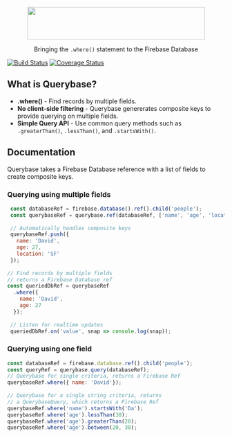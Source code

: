 <p align="center">
  <img height="75px" width="411px" src="https://raw.githubusercontent.com/davideast/Querybase/master/logos/logo-large.png">
  <p align="center">Bringing the <code>.where()</code> statement to the Firebase Database</p>
</p>

[![Build Status](https://travis-ci.org/davideast/Querybase.svg?branch=master)](https://travis-ci.org/davideast/Querybase)
[![Coverage Status](https://coveralls.io/repos/github/davideast/Querybase/badge.svg?branch=master)](https://coveralls.io/github/davideast/Querybase?branch=master)

## What is Querybase?

- **.where()** - Find records by multiple fields.
- **No client-side filtering** - Querybase genererates composite keys to provide querying on multiple fields.
- **Simple Query API** - Use common query methods such as `.greaterThan()`, `.lessThan()`, and `.startsWith()`.

## Documentation

Querybase takes a Firebase Database reference with a list of fields to create composite keys. 

### Querying using multiple fields

```js
 const databaseRef = firebase.database().ref().child('people');
 const querybaseRef = querybase.ref(databaseRef, ['name', 'age', 'location']);
 
 // Automatically handles composite keys
 querybaseRef.push({ 
   name: 'David',
   age: 27,
   location: 'SF'
 });
 
// Find records by multiple fields
// returns a Firebase Database ref
const queriedDbRef = querybaseRef
  .where({
    name: 'David',
    age: 27
  });
  
 // Listen for realtime updates
 queriedDbRef.on('value', snap => console.log(snap));
 ```
 
### Querying using one field
 
 ```js
 const databaseRef = firebase.database.ref().child('people');
 const queryRef = querybase.query(databaseRef);
 // Querybase for single criteria, returns a Firebase Ref
 querybaseRef.where({ name: 'David'});
  
 // Querybase for a single string criteria, returns
 // a QuerybaseQuery, which returns a Firebase Ref
 querybaseRef.where('name').startsWith('Da');
 querybaseRef.where('age').lessThan(30);
 querybaseRef.where('age').greaterThan(20);
 querybaseRef.where('age').between(20, 30);
 ```
